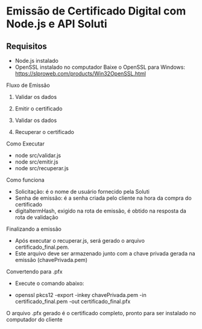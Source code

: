 # Emissão de Certificado Digital com Node.js e API Soluti

## Requisitos

- Node.js instalado
- OpenSSL instalado no computador
Baixe o OpenSSL para Windows: https://slproweb.com/products/Win32OpenSSL.html

Fluxo de Emissão
1. Validar os dados

2. Emitir o certificado

3. Validar os dados

4. Recuperar o certificado

Como Executar

- node src/validar.js  
- node src/emitir.js  
- node src/recuperar.js

Como funciona
- Solicitação: é o nome de usuário fornecido pela Soluti
- Senha de emissão: é a senha criada pelo cliente na hora da compra do certificado
- digitaltermHash, exigido na rota de emissão, é obtido na resposta da rota de validação

Finalizando a emissão

- Após executar o recuperar.js, será gerado o arquivo certificado_final.pem.
- Este arquivo deve ser armazenado junto com a chave privada gerada na emissão (chavePrivada.pem)

Convertendo para .pfx

- Execute o comando abaixo:

- openssl pkcs12 -export -inkey chavePrivada.pem -in certificado_final.pem -out certificado_final.pfx

O arquivo .pfx gerado é o certificado completo, pronto para ser instalado no computador do cliente
